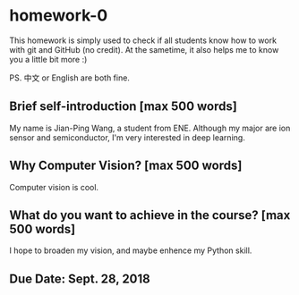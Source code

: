 # homework-0
This homework is simply used to check if all students know how to work with git and GitHub (no credit).
At the sametime, it also helps me to know you a little bit more :)

PS. 中文 or English are both fine.

## Brief self-introduction [max 500 words]
My name is Jian-Ping Wang, a student from ENE. 
Although my major are ion sensor and semiconductor, I'm very interested in deep learning.

## Why Computer Vision? [max 500 words]
Computer vision is cool. 

## What do you want to achieve in the course? [max 500 words]
I hope to broaden my vision, and maybe enhence my Python skill.

## Due Date: Sept. 28, 2018
